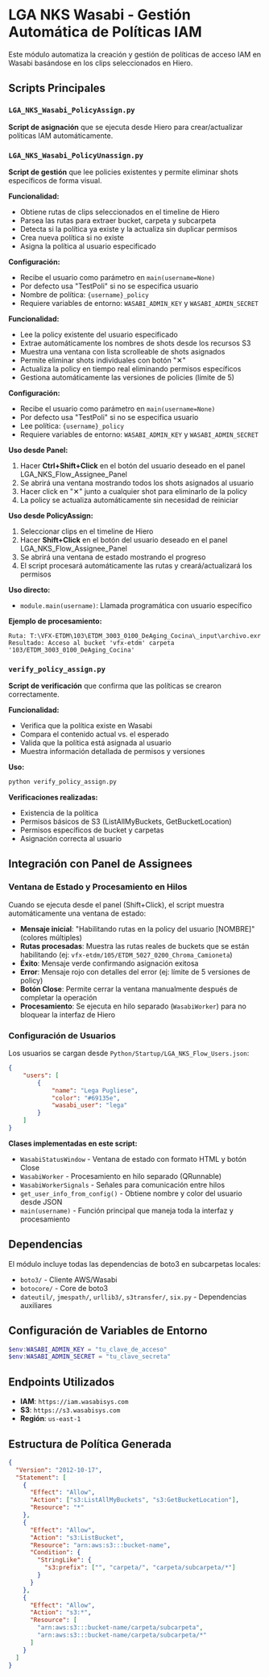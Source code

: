 # LGA NKS Wasabi - Gestión Automática de Políticas IAM

Este módulo automatiza la creación y gestión de políticas de acceso IAM en Wasabi basándose en los clips seleccionados en Hiero.

## Scripts Principales

### `LGA_NKS_Wasabi_PolicyAssign.py`
**Script de asignación** que se ejecuta desde Hiero para crear/actualizar políticas IAM automáticamente.

### `LGA_NKS_Wasabi_PolicyUnassign.py`
**Script de gestión** que lee policies existentes y permite eliminar shots específicos de forma visual.

**Funcionalidad:**
- Obtiene rutas de clips seleccionados en el timeline de Hiero
- Parsea las rutas para extraer bucket, carpeta y subcarpeta
- Detecta si la política ya existe y la actualiza sin duplicar permisos
- Crea nueva política si no existe
- Asigna la política al usuario especificado

**Configuración:**
- Recibe el usuario como parámetro en `main(username=None)`
- Por defecto usa "TestPoli" si no se especifica usuario
- Nombre de política: `{username}_policy`
- Requiere variables de entorno: `WASABI_ADMIN_KEY` y `WASABI_ADMIN_SECRET`

**Funcionalidad:**
- Lee la policy existente del usuario especificado
- Extrae automáticamente los nombres de shots desde los recursos S3
- Muestra una ventana con lista scrolleable de shots asignados
- Permite eliminar shots individuales con botón "✕" 
- Actualiza la policy en tiempo real eliminando permisos específicos
- Gestiona automáticamente las versiones de policies (límite de 5)

**Configuración:**
- Recibe el usuario como parámetro en `main(username=None)`
- Por defecto usa "TestPoli" si no se especifica usuario
- Lee política: `{username}_policy`
- Requiere variables de entorno: `WASABI_ADMIN_KEY` y `WASABI_ADMIN_SECRET`

**Uso desde Panel:**
1. Hacer **Ctrl+Shift+Click** en el botón del usuario deseado en el panel LGA_NKS_Flow_Assignee_Panel
2. Se abrirá una ventana mostrando todos los shots asignados al usuario
3. Hacer click en "✕" junto a cualquier shot para eliminarlo de la policy
4. La policy se actualiza automáticamente sin necesidad de reiniciar

**Uso desde PolicyAssign:**
1. Seleccionar clips en el timeline de Hiero
2. Hacer **Shift+Click** en el botón del usuario deseado en el panel LGA_NKS_Flow_Assignee_Panel
3. Se abrirá una ventana de estado mostrando el progreso
4. El script procesará automáticamente las rutas y creará/actualizará los permisos

**Uso directo:**
- `module.main(username)`: Llamada programática con usuario específico

**Ejemplo de procesamiento:**
```
Ruta: T:\VFX-ETDM\103\ETDM_3003_0100_DeAging_Cocina\_input\archivo.exr
Resultado: Acceso al bucket 'vfx-etdm' carpeta '103/ETDM_3003_0100_DeAging_Cocina'
```

### `verify_policy_assign.py`
**Script de verificación** que confirma que las políticas se crearon correctamente.

**Funcionalidad:**
- Verifica que la política existe en Wasabi
- Compara el contenido actual vs. el esperado
- Valida que la política está asignada al usuario
- Muestra información detallada de permisos y versiones

**Uso:**
```bash
python verify_policy_assign.py
```

**Verificaciones realizadas:**
- Existencia de la política
- Permisos básicos de S3 (ListAllMyBuckets, GetBucketLocation)
- Permisos específicos de bucket y carpetas
- Asignación correcta al usuario

## Integración con Panel de Assignees

### Ventana de Estado y Procesamiento en Hilos
Cuando se ejecuta desde el panel (Shift+Click), el script muestra automáticamente una ventana de estado:
- **Mensaje inicial**: "Habilitando rutas en la policy del usuario [NOMBRE]" (colores múltiples)
- **Rutas procesadas**: Muestra las rutas reales de buckets que se están habilitando (ej: `vfx-etdm/105/ETDM_5027_0200_Chroma_Camioneta`)
- **Éxito**: Mensaje verde confirmando asignación exitosa
- **Error**: Mensaje rojo con detalles del error (ej: límite de 5 versiones de policy)
- **Botón Close**: Permite cerrar la ventana manualmente después de completar la operación
- **Procesamiento**: Se ejecuta en hilo separado (`WasabiWorker`) para no bloquear la interfaz de Hiero

### Configuración de Usuarios
Los usuarios se cargan desde `Python/Startup/LGA_NKS_Flow_Users.json`:
```json
{
    "users": [
        {
            "name": "Lega Pugliese",
            "color": "#69135e",
            "wasabi_user": "lega"
        }
    ]
}
```

**Clases implementadas en este script:**
- `WasabiStatusWindow` - Ventana de estado con formato HTML y botón Close
- `WasabiWorker` - Procesamiento en hilo separado (QRunnable)
- `WasabiWorkerSignals` - Señales para comunicación entre hilos
- `get_user_info_from_config()` - Obtiene nombre y color del usuario desde JSON
- `main(username)` - Función principal que maneja toda la interfaz y procesamiento

## Dependencias

El módulo incluye todas las dependencias de boto3 en subcarpetas locales:
- `boto3/` - Cliente AWS/Wasabi
- `botocore/` - Core de boto3
- `dateutil/`, `jmespath/`, `urllib3/`, `s3transfer/`, `six.py` - Dependencias auxiliares

## Configuración de Variables de Entorno

```powershell
$env:WASABI_ADMIN_KEY = "tu_clave_de_acceso"
$env:WASABI_ADMIN_SECRET = "tu_clave_secreta"
```

## Endpoints Utilizados

- **IAM**: `https://iam.wasabisys.com`
- **S3**: `https://s3.wasabisys.com`
- **Región**: `us-east-1`

## Estructura de Política Generada

```json
{
  "Version": "2012-10-17",
  "Statement": [
    {
      "Effect": "Allow",
      "Action": ["s3:ListAllMyBuckets", "s3:GetBucketLocation"],
      "Resource": "*"
    },
    {
      "Effect": "Allow",
      "Action": "s3:ListBucket",
      "Resource": "arn:aws:s3:::bucket-name",
      "Condition": {
        "StringLike": {
          "s3:prefix": ["", "carpeta/", "carpeta/subcarpeta/*"]
        }
      }
    },
    {
      "Effect": "Allow",
      "Action": "s3:*",
      "Resource": [
        "arn:aws:s3:::bucket-name/carpeta/subcarpeta",
        "arn:aws:s3:::bucket-name/carpeta/subcarpeta/*"
      ]
    }
  ]
}
```
